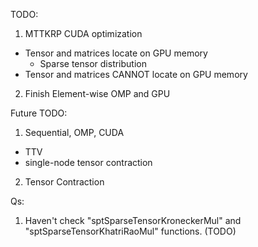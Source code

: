 TODO:

1. MTTKRP CUDA optimization
  * Tensor and matrices locate on GPU memory
    * Sparse tensor distribution
  * Tensor and matrices CANNOT locate on GPU memory
2. Finish Element-wise OMP and GPU



Future TODO:

1. Sequential, OMP, CUDA
  * TTV
  * single-node tensor contraction
2. Tensor Contraction

Qs:

1. Haven't check "sptSparseTensorKroneckerMul" and "sptSparseTensorKhatriRaoMul" functions. (TODO)
